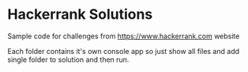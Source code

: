 # Hackerrank Solutions
Sample code for challenges from https://www.hackerrank.com website

Each folder contains it's own console app so just show all files and add single folder to solution and then run.
